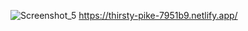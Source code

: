 ![Screenshot_5](https://user-images.githubusercontent.com/75525090/118176497-28c47a80-b43a-11eb-9b9b-ed833d6a68bd.png)
https://thirsty-pike-7951b9.netlify.app/
